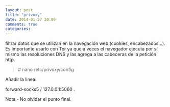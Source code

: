 ```yaml
---
layout: post
title: "privoxy"
date: 2014-01-27 20:09
comments: true
categories: 
---
```

filtrar datos que se utilizan en la navegación web (cookies, encabezados...). Es importante usarlo con Tor ya que a veces el navegador ejecuta por sí mismo las resoluciones DNS y las agrega a las cabeceras de la petición http. 

>\# nano /etc/privoxy/config 

Añadir la linea: 

forward-socks5 / 127.0.0.1:5060 . 

Nota.- No olvidar el punto final.

